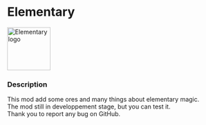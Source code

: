 # Elementary

<img src = "https://i.imgur.com/LViaQAo.png" height="100" alt="Elementary logo">

### Description

This mod add some ores and many things about elementary magic. \
The mod still in developpement stage, but you can test it. \
Thank you to report any bug on GitHub.